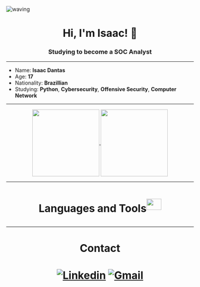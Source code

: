  ![waving](https://capsule-render.vercel.app/api?type=waving&height=200&text=Luís%20Henrique&fontAlignY=40&color=0:00c8ff,100:1467ff,ffcff&fontColor=fff)

<h1 align="center">Hi, I'm Isaac! 👋</h1>
<h3 align="center">Studying to become a SOC Analyst</h3>

----

  - Name: **Isaac Dantas**
  - Age: **17**
  - Nationality: **Brazillian**
  - Studying: **Python**, **Cybersecurity**, **Offensive Security**, **Computer Network**

----
  
  
</div>
<div display="flex">
   <div align="center">
     
   <a href="https://github.com/anuraghazra/github-readme-stats">
     <img align="center" height=180 src="https://github-readme-stats.vercel.app/api?username=louuispy&show_icons=true&theme=github_dark_dimmed" />
   </a>
   <a href="https://github.com/anuraghazra/convoychat">
     <img align="center" height=180em src="https://github-readme-stats.vercel.app/api/top-langs/?username=louuispy&layout=compact&theme=github_dark_dimmed" />
   </a>
   </div>
</div>

----
  
<div align="center" style="display: flex; flex-wrap: wrap; justify-content: center; align-items: center;">
  <h1 align="center">Languages and Tools</h1>
  <img align="center" height=30em width=40em src="https://cdn.jsdelivr.net/gh/devicons/devicon/icons/kali/kali-original.svg" />
</div>

----

<h1 align="center">Contact<h1>
<div align="center">

[![Linkedin](https://img.shields.io/badge/LinkedIn-0077B5?style=for-the-badge&logo=linkedin&logoColor=white
)](https:/https://www.linkedin.com/in/isaac-dantas-73193b244//)
[![Gmail](https://img.shields.io/badge/Gmail-D14836?style=for-the-badge&logo=gmail&logoColor=white
)](mailto:isaac.gthub.prjt@gmail.com)
</div>
